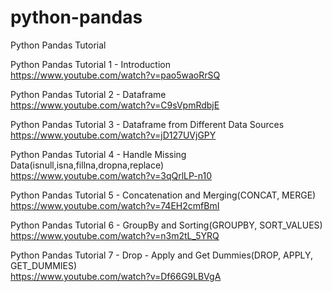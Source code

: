 # python-pandas
Python Pandas Tutorial

Python Pandas Tutorial 1 - Introduction
<br>https://www.youtube.com/watch?v=pao5waoRrSQ

Python Pandas Tutorial 2 - Dataframe
<br>https://www.youtube.com/watch?v=C9sVpmRdbjE

Python Pandas Tutorial 3 - Dataframe from Different Data Sources
<br>https://www.youtube.com/watch?v=jD127UVjGPY

Python Pandas Tutorial 4 - Handle Missing Data(isnull,isna,fillna,dropna,replace)
<br>https://www.youtube.com/watch?v=3qQrlLP-n10

Python Pandas Tutorial 5 - Concatenation and Merging(CONCAT, MERGE)
<br>https://www.youtube.com/watch?v=74EH2cmfBmI

Python Pandas Tutorial 6 - GroupBy and Sorting(GROUPBY, SORT_VALUES)
<br>https://www.youtube.com/watch?v=n3m2tL_5YRQ

Python Pandas Tutorial 7 - Drop - Apply and Get Dummies(DROP, APPLY, GET_DUMMIES)
<br>https://www.youtube.com/watch?v=Df66G9LBVgA
